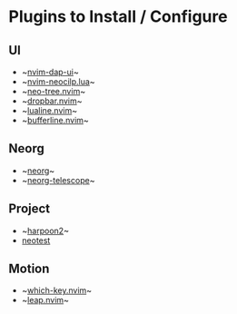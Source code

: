 # Plugins to Install / Configure

## UI

- ~[nvim-dap-ui](https://github.com/rcarriga/nvim-dap-ui)~
- ~[nvim-neocilp.lua](https://github.com/AckslD/nvim-neoclip.lua)~
- ~[neo-tree.nvim](https://github.com/nvim-neo-tree/neo-tree.nvim)~
- ~[dropbar.nvim](https://github.com/Bekaboo/dropbar.nvim)~
- ~[lualine.nvim](https://github.com/nvim-lualine/lualine.nvim)~
- ~[bufferline.nvim](https://github.com/akinsho/bufferline.nvim#usage)~

## Neorg

- ~[neorg](https://github.com/nvim-neorg/neorg)~
- ~[neorg-telescope](https://github.com/nvim-neorg/neorg-telescope)~

## Project

- ~[harpoon2](https://github.com/ThePrimeagen/harpoon)~
- [neotest](https://github.com/nvim-neotest/neotest)

## Motion

- ~[which-key.nvim](https://github.com/folke/which-key.nvim)~
- ~[leap.nvim](https://github.com/ggandor/leap.nvim)~
